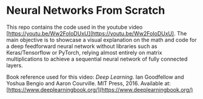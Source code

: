 # Neural Networks From Scratch

This repo contains the code used in the youtube video [https://youtu.be/Ww2FoIoDUxU](https://youtu.be/Ww2FoIoDUxU). The main objective is to showcase a visual explanation on the math and code for a deep feedforward neural network without libraries such as Keras/Tensorflow or PyTorch, relying almost entirely on matrix multiplications to achieve a sequential neural network of fully connected layers.

Book reference used for this video:
_Deep Learning_. Ian Goodfellow and Yoshua Bengio and Aaron Courville. MIT Press, 2016. Available at: [https://www.deeplearningbook.org/](https://www.deeplearningbook.org/)
